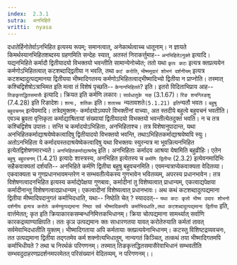 ```yaml
---
index:  2.3.1
sutra:  अनभिहिते
vritti:  nyasa
---
```


दधातेर्हिनोतेर्वाऽनभिहित इत्यस्य रूपम्; समानत्वात्, अनेकार्थत्वाच्च धातूनाम्। न ज्ञायते किमर्थस्यानभिहितशब्दस्य ग्रहणमिति सन्देहः स्यात्, अतस्तं निराकर्त्तुमाह-- `अनभिहितेऽनुक्ते` इत्यादि। यद्यनभिहिते कर्मादौ द्वितीयादयो विभक्तयो भवन्तीति सामान्येनोच्येत; ततो यथा `कृतः कटः` इत्यत्र क्तप्रत्ययेन कर्मणोऽभिहितत्वात् कटशब्दाद्द्वितीया न भवति, तथा `कटं करोति`, `भीष्ममूदारं शोभनं दर्शनीयम्` इत्यत्र कटशब्दादुत्पद्यमानया द्वितीयया भीष्मादिगतस्य कर्मणोऽभिहितत्वाद्भीष्मादिभ्यो द्वितीया न प्राप्नोति। तस्मात् कश्चिद्विशेषोऽत्राभिमत इति मत्वा तं विशेषं पृच्छति-- `केनानभिहितते`? इति। इतरो विदिताभिप्राय आह-- `तिङकृत्तद्धितसमासैः` इत्यादि। क्रियत इति कर्मणि लकारः। `सार्वधातुके यक्` (3.1.67)। `रिङ शयग्लिङशु` (7.4.28) इति रिङादेशः। `शत्यः, शतिकः` इति। `शताच्च `न्यतावशते` (5.1.21) इति `न्यतौ भवतः।
`बहुषु बहुवचनम्` इत्येवमादि। तत्रेदमुक्तम्- कर्मादयोऽव्यपरे विभक्तीनां वाच्याः, अत स्तदीये बहुत्वे बहुवचनं भवतीति। एवञ्च ब्रुवता वृत्तिकृता कर्माद्याश्रितायां संख्यायां द्वितीयादयो विभक्तयो भवन्तीत्येतदुक्तं भवति। न च तत्र कश्चिद्विशेष उपात्तः। सन्ति च कर्मादयोऽभिहिताः, अनभिहिताश्च। तत्र विशेषानुपादान्त, यथा अनभिहितकर्माद्याश्रयेष्वेकत्वादिषु द्वितीयादयो विभक्तयो भवन्ति, तथाऽभिहितकर्माद्याश्रयेष्वपि स्युः। अतोऽनभिहिता ये कर्मादयस्तदाश्रयेष्वेकत्वादिषु यथा विभक्तयः स्युरन्यत्र मा भूवन्नित्यनभिहित इत्येतद्विशेषणमारभ्यते। `अनभिहितकर्माद्याश्रयेषु` इति। अनभिहिताः कर्मादय आश्रया येषामिति बहुव्रीहिः। एतेन `बहुषु बहुवचनम्` (1.4.21) इत्यादेः शास्त्रस्य, अनभिहित इत्येतस्य च `कर्मणि द्वितीया` (2.3.2) इत्येवनमादिभिः सहैकवाक्यतां दर्शयति-- अनभिहिते कर्मणि द्वितीया बहुषु बहुवचनमिति। एवमन्यत्राप्येकवाक्यता वेदितव्या। एकवाक्यता च गुणप्रधानभावमन्तरेण न सम्भवतीत्येकस्य गुणभावेन भवितव्यम्, अपरस्य प्रधानभावेन। तत्र विशेषणत्वादनभिहित इत्यस्य कर्माद्येपेक्षया गुणबावः, कर्मादीनां तु विशेष्यत्वात् प्राधान्यम्, एकत्वाद्यपेक्षया कर्मादीनान्तु विशेषणत्वादप्राधान्यम्। एकत्वादीनां विशेष्यत्वात् प्रधानभावः। अथ कथं कटशब्दादुत्पद्यमाना द्वितीया मीष्मादिपदानुगतं कर्माभिदधाति, यथा-- निष्ठेति चेत् ? स्याददत्-- `यथा कटः कृतो भीष्म उदारः शोभनो दर्शनीय इत्यत्र करोतेः कर्मण्युत्पद्यमाना निष्ठा सर्व भीष्मादिकमपि कर्माभिदधाति,तथा कटशब्दादुत्पद्यमाना द्वितीया` इति, वार्त्तमेतत्; कृत इति क्रियाकारकसम्बन्धनिमित्तकभिधानम्। क्रिया चोत्पद्यमाना सामर्थ्यात् सर्वाणि कारकद्रव्याण्याक्षिपति। ततः कृञ उत्पद्यमानः क्तः साधारणतया यावत् करोतेरुयाति कर्मतां तावत् सर्वमेवाभिदधातीति युक्तम्। भीष्मादिगताया अपि कर्मतायाः क्तप्रत्ययेनाभिधानम्। कटस्तु विशिष्टद्रव्यवचनः, तत उत्पद्यमाना द्वितीया तद्गतमेव कर्म शक्नोत्यभिधातुम्, नान्यगतं किञ्चित्, तत्कथं तया भीष्मादिगतमपि कर्माभिधीयते ? तथा च निरर्थकं परिगणनम्। तस्मात् तिङकृत्तद्धितसमासैरेवाभिधानं सम्भवतीति सम्भवदुदाहरणप्रदर्शनमपरमेतत् परिसंख्यानं वेदितव्यम्, न परिगणनम्।।

